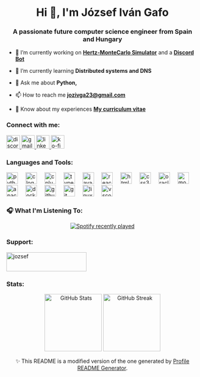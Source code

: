<h1 align="center">Hi 👋, I'm József Iván Gafo</h1>
<h3 align="center">A passionate future computer science engineer from Spain and Hungary</h3>

- 🔭 I’m currently working on [**Hertz-MonteCarlo Simulator**](https://github.com/JozsefIvanGafo/Calculo-de-la-Rentabilidad) and a [**Discord Bot**](https://github.com/JozsefIvanGafo/DiscordBot)

- 🌱 I’m currently learning **Distributed systems and  DNS**

- 💬 Ask me about **Python,**

- 📫 How to reach me **jozivga23@gmail.com**

- 📄 Know about my experiences [**My curriculum vitae**](https://flowcv.com/resume/41ebp25w97)

<h3 align="left">Connect with me:</h3>
<div align="left">
  <a href="https://discord.com/users/969600672104345663" target="_blank">
    <img src="https://img.shields.io/static/v1?message=Discord&logo=discord&label=&color=7289DA&logoColor=white&labelColor=&style=for-the-badge" height="35" alt="discord logo" />
  </a>
  <a href="mailto:jozivga23@gmail.com" target="_blank">
    <img src="https://img.shields.io/static/v1?message=Gmail&logo=gmail&label=&color=D14836&logoColor=white&labelColor=&style=for-the-badge" height="35" alt="gmail logo" />
  </a>
  <a href="https://www.linkedin.com/in/jozsef-ivan-gafo" target="_blank">
    <img src="https://img.shields.io/static/v1?message=LinkedIn&logo=linkedin&label=&color=0077B5&logoColor=white&labelColor=&style=for-the-badge" height="35" alt="linkedin logo" />
  </a>
  <a href="https://ko-fi.com/jozsef" target="_blank">
    <img src="https://img.shields.io/static/v1?message=Ko-fi&logo=ko-fi&label=&color=F16061&logoColor=white&labelColor=&style=for-the-badge" height="35" alt="ko-fi logo" />
  </a>
</div>


<h3 align="left">Languages and Tools:</h3>
<div align="left">
  <img src="https://cdn.jsdelivr.net/gh/devicons/devicon/icons/python/python-original.svg" height="30" alt="python logo"  />
  <img width="12" />
  <img src="https://cdn.jsdelivr.net/gh/devicons/devicon/icons/c/c-original.svg" height="30" alt="c logo"  />
  <img width="12" />
  <img src="https://cdn.jsdelivr.net/gh/devicons/devicon/icons/cplusplus/cplusplus-original.svg" height="30" alt="cplusplus logo"  />
  <img width="12" />
  <img src="https://cdn.jsdelivr.net/gh/devicons/devicon/icons/typescript/typescript-original.svg" height="30" alt="typescript logo"  />
  <img width="12" />
  <img src="https://cdn.jsdelivr.net/gh/devicons/devicon/icons/javascript/javascript-original.svg" height="30" alt="javascript logo"  />
  <img width="12" />
  <img src="https://cdn.jsdelivr.net/gh/devicons/devicon/icons/react/react-original-wordmark.svg" height="30" alt="react logo"  />
  <img width="12" />
  <img src="https://cdn.jsdelivr.net/gh/devicons/devicon/icons/html5/html5-plain-wordmark.svg" height="30" alt="html5 logo"  />
  <img width="12" />
  <img src="https://cdn.jsdelivr.net/gh/devicons/devicon/icons/css3/css3-plain-wordmark.svg" height="30" alt="css3 logo"  />
  <img width="12" />
  <img src="https://cdn.jsdelivr.net/gh/devicons/devicon/icons/oracle/oracle-original.svg" height="30" alt="oracle logo"  />
  <img width="12" />
  <img src="https://cdn.jsdelivr.net/gh/devicons/devicon/icons/mongodb/mongodb-plain-wordmark.svg" height="30" alt="mongodb logo"  />
  <img width="12" />
  <img src="https://cdn.simpleicons.org/apachecassandra/1287B1" height="30" alt="apachecassandra logo"  />
  <img width="12" />
  <img src="https://skillicons.dev/icons?i=docker" height="30" alt="docker logo"  />
  <img width="12" />
  <img src="https://skillicons.dev/icons?i=github" height="30" alt="github logo"  />
  <img width="12" />
  <img src="https://skillicons.dev/icons?i=git" height="30" alt="git logo"  />
  <img width="12" />
  <img src="https://skillicons.dev/icons?i=linux" height="30" alt="linux logo"  />
  <img width="12" />
  <img src="https://skillicons.dev/icons?i=vscode" height="30" alt="vscode logo"  />
</div>

###
<h3 align="left">🎧 What I'm Listening To:</h3>
<div align="center">
  <a href="https://open.spotify.com/user/laestrelladelamuerte86">
    <img src="https://spotify-recently-played-readme.vercel.app/api?user=laestrelladelamuerte86&count=3&unique=true" alt="Spotify recently played"  />
  </a>
</div>

###

<h3 align="left">Support:</h3>
<div align="left">
  <a href="https://ko-fi.com/jozsef">
    <img src="https://cdn.ko-fi.com/cdn/kofi3.png?v=3" height="50" width="210" alt="jozsef" />
  </a>
</div>

<h3 align="left">Stats:</h3>

<div align="center">
  <img src="https://github-readme-stats.vercel.app/api?username=jozsefivangafo&show_icons=true&locale=en" alt="GitHub Stats" height="150"/>
  <img src="https://github-readme-streak-stats.herokuapp.com/?user=jozsefivangafo" alt="GitHub Streak" height="150"/>
</div>
<p align="center">
  ✨ This README is a modified version of the one generated by 
  <a href="https://profile-readme-generator.com/">Profile README Generator</a>.
</p>


